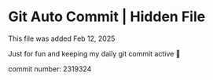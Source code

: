 # Git Auto Commit | Hidden File

This file was added Feb 12, 2025

Just for fun and keeping my daily git commit active 🤪

commit number: 2319324
